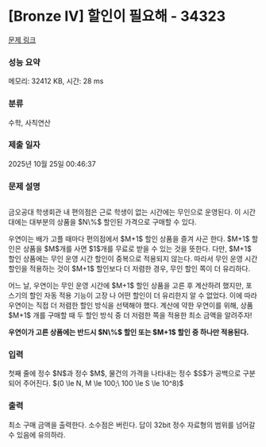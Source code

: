 # [Bronze IV] 할인이 필요해 - 34323 

[문제 링크](https://www.acmicpc.net/problem/34323) 

### 성능 요약

메모리: 32412 KB, 시간: 28 ms

### 분류

수학, 사칙연산

### 제출 일자

2025년 10월 25일 00:46:37

### 문제 설명

<p style="text-align: center;"><img alt="" src="https://upload.acmicpc.net/c4d6ff67-f5c5-49ce-9c96-8cf00efd3be9/-/preview/"></p>

<p>금오공대 학생회관 내 편의점은 근로 학생이 없는 시간에는 무인으로 운영된다. 이 시간대에는 대부분의 상품을 $N\%$ 할인된 가격으로 구매할 수 있다.</p>

<p>우연이는 배가 고플 때마다 편의점에서 $M+1$ 할인 상품을 즐겨 사곤 한다. $M+1$ 할인은 상품을 $M$개를 사면 $1$개를 무료로 받을 수 있는 것을 뜻한다. 다만, $M+1$ 할인 상품에는 무인 운영 시간 할인이 중복으로 적용되지 않는다. 따라서 무인 운영 시간 할인을 적용하는 것이 $M+1$ 할인보다 더 저렴한 경우, 무인 할인 쪽이 더 유리하다.</p>

<p>어느 날, 우연이는 무인 운영 시간에 $M+1$ 할인 상품을 고른 후 계산하려 했지만, 포스기의 할인 자동 적용 기능이 고장 나 어떤 할인이 더 유리한지 알 수 없었다. 이에 따라 우연이는 직접 더 저렴한 할인 방식을 선택해야 했다. 계산에 약한 우연이를 위해, 상품 $M+1$ 개를 구매할 때 두 할인 방식 중 더 저렴한 쪽을 적용한 최소 금액을 알려주자!</p>

<p><strong>우연이가 고른 상품에는 반드시 $N\%$ 할인 또는 $M+1$ 할인 중 하나만 적용된다.</strong></p>

### 입력 

 <p>첫째 줄에 정수 $N$과 정수 $M$, 물건의 가격을 나타내는 정수 $S$가 공백으로 구분되어 주어진다. $(0 \le N, M \le 100;\ 100 \le S \le 10^8)$</p>

### 출력 

 <p>최소 구매 금액을 출력한다. 소수점은 버린다. 답이 32bit 정수 자료형의 범위를 넘어갈 수 있음에 유의하라.</p>

